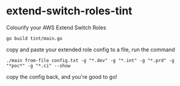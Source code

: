 # extend-switch-roles-tint
Colourify your AWS Extend Switch Roles

`go build tint/main.go`

copy and paste your extended role config to a file, run the command

 `./main from-file config.txt -g "*.dev" -g "*.int" -g "*.prd" -g "*poc*" -g "*.ci" --show`

 copy the config back, and you're good to go!
